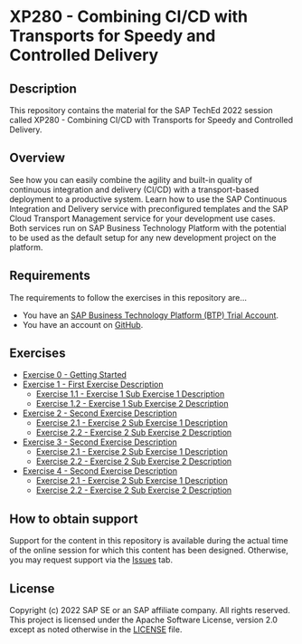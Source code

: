 # XP280 - Combining CI/CD with Transports for Speedy and Controlled Delivery

## Description

This repository contains the material for the SAP TechEd 2022 session called XP280 - Combining CI/CD
with Transports for Speedy and Controlled Delivery.

## Overview

See how you can easily combine the agility and built-in quality of continuous integration and
delivery (CI/CD) with a transport-based deployment to a productive system. Learn how to use the SAP
Continuous Integration and Delivery service with preconfigured templates and the SAP Cloud Transport
Management service for your development use cases. Both services run on SAP Business Technology
Platform with the potential to be used as the default setup for any new development project on the
platform.

## Requirements

The requirements to follow the exercises in this repository are...

* You have an [SAP Business Technology Platform (BTP) Trial Account](https://www.sap.com/products/technology-platform/trial.html).
* You have an account on [GitHub](https://github.com/signup).

## Exercises

- [Exercise 0 - Getting Started](exercises/ex0/)
- [Exercise 1 - First Exercise Description](exercises/ex1/)
    - [Exercise 1.1 - Exercise 1 Sub Exercise 1 Description](exercises/ex1#exercise-11-sub-exercise-1-description)
    - [Exercise 1.2 - Exercise 1 Sub Exercise 2 Description](exercises/ex1#exercise-12-sub-exercise-2-description)
- [Exercise 2 - Second Exercise Description](exercises/ex2/)
    - [Exercise 2.1 - Exercise 2 Sub Exercise 1 Description](exercises/ex2#exercise-21-sub-exercise-1-description)
    - [Exercise 2.2 - Exercise 2 Sub Exercise 2 Description](exercises/ex2#exercise-22-sub-exercise-2-description)
- [Exercise 3 - Second Exercise Description](exercises/ex3/)
    - [Exercise 2.1 - Exercise 2 Sub Exercise 1 Description](exercises/ex3#exercise-21-sub-exercise-1-description)
    - [Exercise 2.2 - Exercise 2 Sub Exercise 2 Description](exercises/ex3#exercise-22-sub-exercise-2-description)
- [Exercise 4 - Second Exercise Description](exercises/ex4/)
    - [Exercise 2.1 - Exercise 2 Sub Exercise 1 Description](exercises/ex4#exercise-21-sub-exercise-1-description)
    - [Exercise 2.2 - Exercise 2 Sub Exercise 2 Description](exercises/ex4#exercise-22-sub-exercise-2-description)

## How to obtain support

Support for the content in this repository is available during the actual time of the online session
for which this content has been designed. Otherwise, you may request support via
the [Issues](../../issues) tab.

## License

Copyright (c) 2022 SAP SE or an SAP affiliate company. All rights reserved. This project is licensed
under the Apache Software License, version 2.0 except as noted otherwise in
the [LICENSE](LICENSES/Apache-2.0.txt) file.
